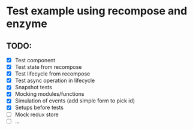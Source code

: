 # Test example using recompose and enzyme

## TODO:

-   [x] Test component
-   [x] Test state from recompose
-   [x] Test lifecycle from recompose
-   [x] Test async operation in lifecycle
-   [x] Snapshot tests
-   [x] Mocking modules/functions
-   [x] Simulation of events (add simple form to pick id)
-   [x] Setups before tests
-   [ ] Mock redux store
-   [ ] ...
